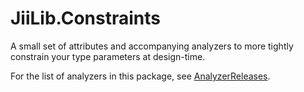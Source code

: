 # JiiLib.Constraints

A small set of attributes and accompanying analyzers to more tightly constrain your type parameters at design-time.

For the list of analyzers in this package, see [AnalyzerReleases](./AnalyzerReleases.Shipped.md).
